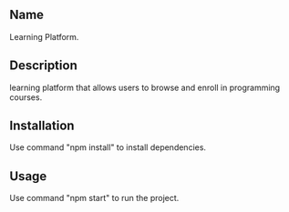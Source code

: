 ## Name
Learning Platform.

## Description
learning platform that allows users to browse and enroll in programming courses.

## Installation
Use command "npm install" to install dependencies.

## Usage
Use command "npm start" to run the project.

